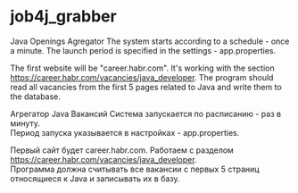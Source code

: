 # job4j_grabber
Java Openings Agregator
The system starts according to a schedule - once a minute.
The launch period is specified in the settings - app.properties.

The first website will be "career.habr.com". It's working with the section https://career.habr.com/vacancies/java_developer.
The program should read all vacancies from the first 5 pages related to Java and write them to the database.

Агрегатор Java Вакансий
Система запускается по расписанию - раз в минуту.  
Период запуска указывается в настройках - app.properties. 

Первый сайт будет career.habr.com. Работаем с разделом https://career.habr.com/vacancies/java_developer.  
Программа должна считывать все вакансии c первых 5 страниц относящиеся к Java и записывать их в базу.
